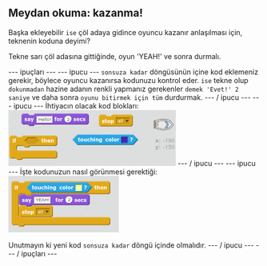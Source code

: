 ## Meydan okuma: kazanma!

Başka ekleyebilir `ise` çöl adaya gidince oyuncu kazanır anlaşılması için, teknenin koduna deyimi?

Tekne sarı çöl adasına gittiğinde, oyun 'YEAH!' ve sonra durmalı.

\--- ipuçları \--- \--- ipucu \--- `sonsuza kadar` döngüsünün içine kod eklemeniz gerekir, böylece oyuncu kazanırsa kodunuzu kontrol eder. `ise` tekne olup `dokunmadan` hazine adanın renkli yapmanız gerekenler `demek 'Evet!' 2 saniye` ve daha sonra `oyunu bitirmek için tüm` durdurmak. \--- / ipucu \--- \--- ipucu \--- İhtiyacın olacak kod blokları: ![screenshot](images/boat-win-blocks.png) \--- / ipucu \--- \--- ipucu \--- İşte kodunuzun nasıl görünmesi gerektiği: ![ekran görüntüsü](images/boat-win-code.png)

Unutmayın ki yeni kod `sonsuza kadar` döngü içinde olmalıdır. \--- / ipucu \--- \--- / ipuçları \---